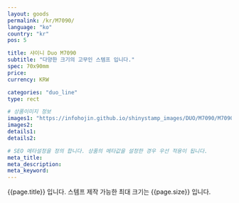 ```yaml
---
layout: goods
permalink: /kr/M7090/
language: "ko"
country: "kr"
pos: 5

title: 샤이니 Duo M7090
subtitle: "다양한 크기의 고무인 스템프 입니다."
spec: 70x90mm
price:
currency: KRW

categories: "duo_line"
type: rect

# 상품이미지 정보
images1: "https://infohojin.github.io/shinystamp_images/DUO/M7090/M7090_1.jpg"
images2:
details1:
details2:    

# SEO 메타설정을 정의 합니다. 상품의 메타값을 설정한 경우 우선 적용이 됩니다.
meta_title: 
meta_description:
meta_keyword:
---
```


{{page.title}} 입니다. 스템프 제작 가능한 최대 크기는 {{page.size}} 입니다.